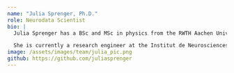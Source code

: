 ```yaml
---
name: "Julia Sprenger, Ph.D."
role: Neurodata Scientist
bio: |
  Julia Sprenger has a BSc and MSc in physics from the RWTH Aachen University. During her master thesis and PhD at the Jülich Research Centre, she investigated spike-LFP relations using massively parallel extracellular electrophysiology recordings and related artefacts as well as data and metadata organization for the generation of FAIR electrophysiology datasets. She is the author of the odMLtables package for simplified metadata collection.

  She is currently a research engineer at the Institut de Neurosciences de la Timone in Marseille where she works on the development and implementation of data and metadata standards for electrophysiology datasets. She is co-leading the BIDS Extension Proposal 032 for animal electrophysiology and is a maintainer of the Neo package for electrophysiology data representation and conversion.
image: /assets/images/team/julia_pic.png
github: https://github.com/juliasprenger
---
```

